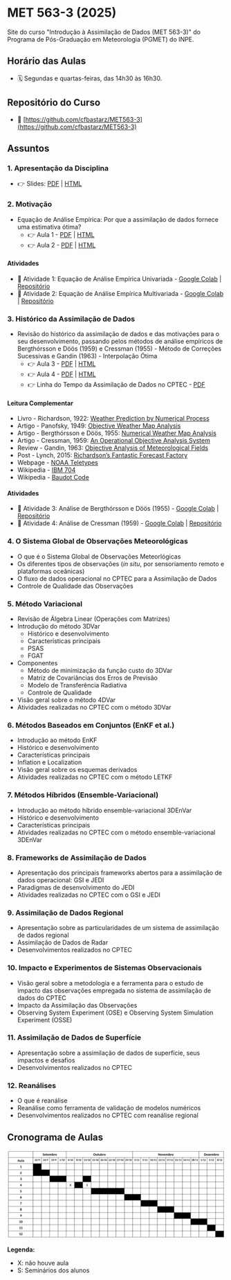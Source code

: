 # MET 563-3 (2025)

Site do curso "Introdução à Assimilação de Dados (MET 563-3)" do Programa de Pós-Graduação em Meteorologia (PGMET) do INPE.

## Horário das Aulas

* 🗓️ Segundas e quartas-feiras, das 14h30 às 16h30.

## Repositório do Curso

* 🐙 [https://github.com/cfbastarz/MET563-3](https://github.com/cfbastarz/MET563-3)

## Assuntos

### 1. Apresentação da Disciplina

* &#128073; Slides: [PDF](https://cfbastarz.github.io/MET563-3/Aula1_IntroAssimDados.pdf) | [HTML](https://cfbastarz.github.io/MET563-3/Aula1_IntroAssimDados.html)

### 2. Motivação

* Equação de Análise Empírica: Por que a assimilação de dados fornece uma estimativa ótima? 
    * &#128073; Aula 1 - [PDF](https://cfbastarz.github.io/MET563-3/Aula1_IntroAssimDados-AnlEmpiricaUni.pdf) | [HTML](https://cfbastarz.github.io/MET563-3/Aula1_IntroAssimDados-AnlEmpiricaUni.html)
    * &#128073; Aula 2 - [PDF](https://cfbastarz.github.io/MET563-3/Aula1_IntroAssimDados-AnlEmpiricaMulti.pdf) | [HTML](https://cfbastarz.github.io/MET563-3/Aula1_IntroAssimDados-AnlEmpiricaMulti.html)

#### Atividades

* 🎲 Atividade 1: Equação de Análise Empírica Univariada - [Google Colab](https://colab.research.google.com/github/cfbastarz/MET563-3/blob/main/atividade_01_equacao_de_analise_empirica.ipynb) | [Repositório](https://github.com/cfbastarz/MET563-3/blob/main/atividade_01_equacao_de_analise_empirica.ipynb)
* 🎲 Atividade 2: Equação de Análise Empírica Multivariada - [Google Colab](https://colab.research.google.com/github/cfbastarz/MET563-3/blob/main/atividade_02_equacao_de_analise_empirica_multi.ipynb) | [Repositório](https://github.com/cfbastarz/MET563-3/blob/main/atividade_02_equacao_de_analise_empirica.ipynb)

### 3. Histórico da Assimilação de Dados

* Revisão do histórico da assimilação de dados e das motivações para o seu desenvolvimento, passando pelos métodos de análise empíricos de Bergthórsson e Döös (1959) e Cressman (1955) - Método de Correções Sucessivas e Gandin (1963) - Interpolação Ótima
    * &#128073; Aula 3 - [PDF](https://cfbastarz.github.io/MET563-3/Aula2_IntroAssimDados-Historico.pdf) | [HTML](https://cfbastarz.github.io/MET563-3/Aula2_IntroAssimDados-Historico.html)
    * &#128073; Aula 4 - [PDF](https://cfbastarz.github.io/MET563-3/Aula2_IntroAssimDados-Historico-Cressman.pdf) | [HTML](https://cfbastarz.github.io/MET563-3/Aula2_IntroAssimDados-Historico-Cressman.html)
    * &#128073; Linha do Tempo da Assimilação de Dados no CPTEC - [PDF](https://cfbastarz.github.io/MET563-3/figs/linha_do_tempo_gad-2024-v3.pdf)

#### Leitura Complementar

* Livro - Richardson, 1922: [Weather Prediction by Numerical Process](https://x.gd/4ccVg)
* Artigo - Panofsky, 1949: [Objective Weather Map Analysis](https://x.gd/sBmUk)
* Artigo - Bergthórsson e Döös, 1955: [Numerical Weather Map Analysis](https://x.gd/qmxVS)
* Artigo - Cressman, 1959: [An Operational Objective Analysis System](https://x.gd/DkMuD)
* Review - Gandin, 1963: [Objective Analysis of Meteorological Fields](https://x.gd/TKtbo)
* Post - Lynch, 2015: [Richardson’s Fantastic Forecast Factory](https://x.gd/TWX3t)
* Webpage - [NOAA Teletypes](https://www.circuitousroot.com/artifice/telegraphy/tty/gallery/noaa/index.html)
* Wikipedia - [IBM 704](https://en.wikipedia.org/wiki/IBM_704)
* Wikipedia - [Baudot Code](https://en.wikipedia.org/wiki/Baudot_code)

#### Atividades

* 🎲 Atividade 3: Análise de Bergthórsson e Döös (1955) - [Google Colab](https://colab.research.google.com/github/cfbastarz/MET563-3/blob/main/atividade_03_analise_bd1955_1d2d.ipynb) | [Repositório](https://github.com/cfbastarz/MET563-3/blob/main/atividade_03_analise_bd1955_1d2d.ipynb)
* 🎲 Atividade 4: Análise de Cressman (1959) - [Google Colab](https://colab.research.google.com/github/cfbastarz/MET563-3/blob/main/atividade_04_analise_cressman1959_1d2d.ipynb) | [Repositório](https://github.com/cfbastarz/MET563-3/blob/main/atividade_04_analise_cressman1959_1d2d.ipynb)


### 4. O Sistema Global de Observações Meteorológicas

* O que é o Sistema Global de Observações Meteorlógicas
* Os diferentes tipos de observações (_in situ_, por sensoriamento remoto e plataformas oceânicas) 
* O fluxo de dados operacional no CPTEC para a Assimilação de Dados
* Controle de Qualidade das Observações

### 5. Método Variacional

* Revisão de Álgebra Linear (Operações com Matrizes)
* Introdução do método 3DVar
    * Histórico e desenvolvimento 
    * Características principais 
    * PSAS
    * FGAT
* Componentes 
    * Método de minimização da função custo do 3DVar
    * Matriz de Covariâncias dos Erros de Previsão
    * Modelo de Transferência Radiativa
    * Controle de Qualidade
* Visão geral sobre o método 4DVar
* Atividades realizadas no CPTEC com o método 3DVar

###  6. Métodos Baseados em Conjuntos (EnKF et al.)

* Introdução ao método EnKF
* Histórico e desenvolvimento
* Características principais 
* Inflation e Localization
* Visão geral sobre os esquemas derivados
* Atividades realizadas no CPTEC com o método LETKF

### 7. Métodos Híbridos (Ensemble-Variacional)

* Introdução ao método híbrido ensemble-variacional 3DEnVar
* Histórico e desenvolvimento
* Características principais
* Atividades realizadas no CPTEC com o método ensemble-variacional 3DEnVar

### 8. Frameworks de Assimilação de Dados

* Apresentação dos principais frameworks abertos para a assimilação de dados operacional: GSI e JEDI
* Paradigmas de desenvolvimento do JEDI 
* Atividades realizadas no CPTEC com o GSI e JEDI

### 9. Assimilação de Dados Regional

* Apresentação sobre as particularidades de um sistema de assimilação de dados regional
* Assimilação de Dados de Radar
* Desenvolvimentos realizados no CPTEC

### 10. Impacto e Experimentos de Sistemas Observacionais

* Visão geral sobre a metodologia e a ferramenta para o estudo de impacto das observações empregada no sistema de assimilação de dados do CPTEC
* Impacto da Assimilação das Observações
* Observing System Experiment (OSE) e Observing System Simulation Experiment (OSSE)

### 11. Assimilação de Dados de Superfície

* Apresentação sobre a assimilação de dados de superfície, seus impactos e desafios
* Desenvolvimentos realizados no CPTEC

### 12. Reanálises

* O que é reanálise
* Reanálise como ferramenta de validação de modelos numéricos
* Desenvolvimentos realizados no CPTEC com reanálise regional

## Cronograma de Aulas

![Cronograma de Aulas](./img/cronograma.png)

**Legenda:**

* X: não houve aula
* S: Seminários dos alunos
